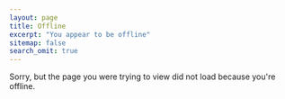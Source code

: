 ```yaml
---
layout: page
title: Offline
excerpt: "You appear to be offline"
sitemap: false
search_omit: true
---
```


Sorry, but the page you were trying to view did not load because you're offline.
